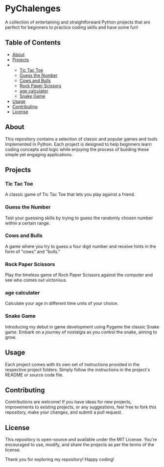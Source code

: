 # PyChalenges
A collection of entertaining and straightforward Python projects that are perfect for beginners to practice coding skills and have some fun!

## Table of Contents

- [About](#about)
- [Projects](#projects)
- - [Tic Tac Toe](#tic-tac-toe)
  - [Guess the Number](#guess-the-number)
  - [Cows and Bulls](#cows-and-bulls)
  - [Rock Paper Scissors](#rock-paper-scissors)
  - [age calculater](#age-calculater)
  - [Snake Game](#snake-game)
- [Usage](#usage)
- [Contributing](#contributing)
- [License](#license)

## About

This repository contains a selection of classic and popular games and tools implemented in Python. Each project is designed to help beginners learn coding concepts and logic while enjoying the process of building these simple yet engaging applications.

## Projects

### Tic Tac Toe

A classic game of Tic Tac Toe that lets you play against a friend.

### Guess the Number

Test your guessing skills by trying to guess the randomly chosen number within a certain range.

### Cows and Bulls

A game where you try to guess a four digit number and receive hints in the form of "cows" and "bulls."

### Rock Paper Scissors

Play the timeless game of Rock Paper Scissors against the computer and see who comes out victorious.

### age calculater 

Calculate your age in different time units of your choice.

### Snake Game 

Introducing my debut in game development using Pygame the classic Snake game. Embark on a journey of nostalgia as you control the snake, aiming to grow.

## Usage

Each project comes with its own set of instructions provided in the respective project folders. Simply follow the instructions in the project's README or source code file.

## Contributing

Contributions are welcome! If you have ideas for new projects, improvements to existing projects, or any suggestions, feel free to fork this repository, make your changes, and submit a pull request.

## License

This repository is open-source and available under the MIT License. You're encouraged to use, modify, and share the projects as per the terms of the license.

Thank you for exploring my repository! Happy coding!
